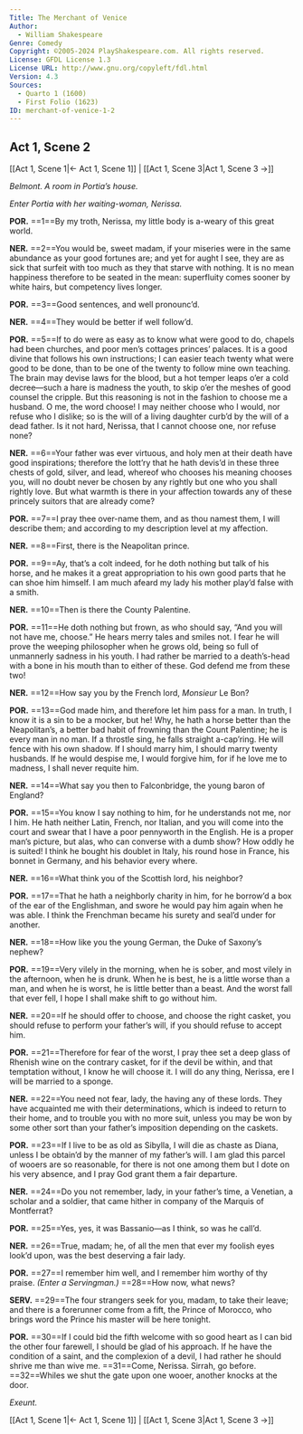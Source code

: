 ```yaml
---
Title: The Merchant of Venice
Author: 
  - William Shakespeare
Genre: Comedy
Copyright: ©2005-2024 PlayShakespeare.com. All rights reserved.
License: GFDL License 1.3
License URL: http://www.gnu.org/copyleft/fdl.html
Version: 4.3
Sources:
  - Quarto 1 (1600)
  - First Folio (1623)
ID: merchant-of-venice-1-2
---
```


## Act 1, Scene 2
[[Act 1, Scene 1|← Act 1, Scene 1]] | [[Act 1, Scene 3|Act 1, Scene 3 →]]

*Belmont. A room in Portia’s house.*

*Enter Portia with her waiting-woman, Nerissa.*

**POR.**
==1==By my troth, Nerissa, my little body is a-weary of this great world.

**NER.**
==2==You would be, sweet madam, if your miseries were in the same abundance as your good fortunes are; and yet for aught I see, they are as sick that surfeit with too much as they that starve with nothing. It is no mean happiness therefore to be seated in the mean: superfluity comes sooner by white hairs, but competency lives longer.

**POR.**
==3==Good sentences, and well pronounc’d.

**NER.**
==4==They would be better if well follow’d.

**POR.**
==5==If to do were as easy as to know what were good to do, chapels had been churches, and poor men’s cottages princes’ palaces. It is a good divine that follows his own instructions; I can easier teach twenty what were good to be done, than to be one of the twenty to follow mine own teaching. The brain may devise laws for the blood, but a hot temper leaps o’er a cold decree—such a hare is madness the youth, to skip o’er the meshes of good counsel the cripple. But this reasoning is not in the fashion to choose me a husband. O me, the word choose! I may neither choose who I would, nor refuse who I dislike; so is the will of a living daughter curb’d by the will of a dead father. Is it not hard, Nerissa, that I cannot choose one, nor refuse none?

**NER.**
==6==Your father was ever virtuous, and holy men at their death have good inspirations; therefore the lott’ry that he hath devis’d in these three chests of gold, silver, and lead, whereof who chooses his meaning chooses you, will no doubt never be chosen by any rightly but one who you shall rightly love. But what warmth is there in your affection towards any of these princely suitors that are already come?

**POR.**
==7==I pray thee over-name them, and as thou namest them, I will describe them; and according to my description level at my affection.

**NER.**
==8==First, there is the Neapolitan prince.

**POR.**
==9==Ay, that’s a colt indeed, for he doth nothing but talk of his horse, and he makes it a great appropriation to his own good parts that he can shoe him himself. I am much afeard my lady his mother play’d false with a smith.

**NER.**
==10==Then is there the County Palentine.

**POR.**
==11==He doth nothing but frown, as who should say, “And you will not have me, choose.” He hears merry tales and smiles not. I fear he will prove the weeping philosopher when he grows old, being so full of unmannerly sadness in his youth. I had rather be married to a death’s-head with a bone in his mouth than to either of these. God defend me from these two!

**NER.**
==12==How say you by the French lord, *Monsieur* Le Bon?

**POR.**
==13==God made him, and therefore let him pass for a man. In truth, I know it is a sin to be a mocker, but he! Why, he hath a horse better than the Neapolitan’s, a better bad habit of frowning than the Count Palentine; he is every man in no man. If a throstle sing, he falls straight a-cap’ring. He will fence with his own shadow. If I should marry him, I should marry twenty husbands. If he would despise me, I would forgive him, for if he love me to madness, I shall never requite him.

**NER.**
==14==What say you then to Falconbridge, the young baron of England?

**POR.**
==15==You know I say nothing to him, for he understands not me, nor I him. He hath neither Latin, French, nor Italian, and you will come into the court and swear that I have a poor pennyworth in the English. He is a proper man’s picture, but alas, who can converse with a dumb show? How oddly he is suited! I think he bought his doublet in Italy, his round hose in France, his bonnet in Germany, and his behavior every where.

**NER.**
==16==What think you of the Scottish lord, his neighbor?

**POR.**
==17==That he hath a neighborly charity in him, for he borrow’d a box of the ear of the Englishman, and swore he would pay him again when he was able. I think the Frenchman became his surety and seal’d under for another.

**NER.**
==18==How like you the young German, the Duke of Saxony’s nephew?

**POR.**
==19==Very vilely in the morning, when he is sober, and most vilely in the afternoon, when he is drunk. When he is best, he is a little worse than a man, and when he is worst, he is little better than a beast. And the worst fall that ever fell, I hope I shall make shift to go without him.

**NER.**
==20==If he should offer to choose, and choose the right casket, you should refuse to perform your father’s will, if you should refuse to accept him.

**POR.**
==21==Therefore for fear of the worst, I pray thee set a deep glass of Rhenish wine on the contrary casket, for if the devil be within, and that temptation without, I know he will choose it. I will do any thing, Nerissa, ere I will be married to a sponge.

**NER.**
==22==You need not fear, lady, the having any of these lords. They have acquainted me with their determinations, which is indeed to return to their home, and to trouble you with no more suit, unless you may be won by some other sort than your father’s imposition depending on the caskets.

**POR.**
==23==If I live to be as old as Sibylla, I will die as chaste as Diana, unless I be obtain’d by the manner of my father’s will. I am glad this parcel of wooers are so reasonable, for there is not one among them but I dote on his very absence, and I pray God grant them a fair departure.

**NER.**
==24==Do you not remember, lady, in your father’s time, a Venetian, a scholar and a soldier, that came hither in company of the Marquis of Montferrat?

**POR.**
==25==Yes, yes, it was Bassanio—as I think, so was he call’d.

**NER.**
==26==True, madam; he, of all the men that ever my foolish eyes look’d upon, was the best deserving a fair lady.

**POR.**
==27==I remember him well, and I remember him worthy of thy praise.
*(Enter a Servingman.)*
==28==How now, what news?

**SERV.**
==29==The four strangers seek for you, madam, to take their leave; and there is a forerunner come from a fift, the Prince of Morocco, who brings word the Prince his master will be here tonight.

**POR.**
==30==If I could bid the fifth welcome with so good heart as I can bid the other four farewell, I should be glad of his approach. If he have the condition of a saint, and the complexion of a devil, I had rather he should shrive me than wive me.
==31==Come, Nerissa. Sirrah, go before.
==32==Whiles we shut the gate upon one wooer, another knocks at the door.

*Exeunt.*

[[Act 1, Scene 1|← Act 1, Scene 1]] | [[Act 1, Scene 3|Act 1, Scene 3 →]]